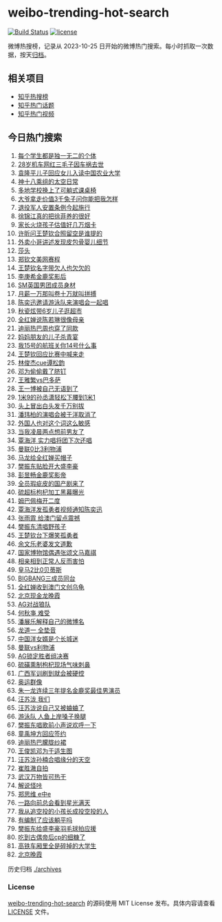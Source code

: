 # weibo-trending-hot-search

[![Build Status](https://github.com/justjavac/weibo-trending-hot-search/workflows/ci/badge.svg?branch=master)](https://github.com/justjavac/weibo-trending-hot-search/actions)
[![license](https://img.shields.io/github/license/justjavac/weibo-trending-hot-search)](https://github.com/justjavac/weibo-trending-hot-search/blob/master/LICENSE)

微博热搜榜，记录从 2023-10-25 日开始的微博热门搜索。每小时抓取一次数据，按天[归档](./archives)。

## 相关项目

- [知乎热搜榜](https://github.com/justjavac/zhihu-trending-top-search)
- [知乎热门话题](https://github.com/justjavac/zhihu-trending-hot-questions)
- [知乎热门视频](https://github.com/justjavac/zhihu-trending-hot-video)

## 今日热门搜索

<!-- BEGIN -->
<!-- 最后更新时间 Mon Sep 02 2024 07:20:09 GMT+0800 (China Standard Time) -->

1. [每个学生都是独一无二的个体](https://s.weibo.com//weibo?q=%23%E6%AF%8F%E4%B8%AA%E5%AD%A6%E7%94%9F%E9%83%BD%E6%98%AF%E7%8B%AC%E4%B8%80%E6%97%A0%E4%BA%8C%E7%9A%84%E4%B8%AA%E4%BD%93%23&Refer=new_time)
1. [28岁机车网红三毛子因车祸去世](https://s.weibo.com//weibo?q=%2328%E5%B2%81%E6%9C%BA%E8%BD%A6%E7%BD%91%E7%BA%A2%E4%B8%89%E6%AF%9B%E5%AD%90%E5%9B%A0%E8%BD%A6%E7%A5%B8%E5%8E%BB%E4%B8%96%23&t=31&band_rank=7&Refer=top)
1. [袁隆平儿子回应女儿入读中国农业大学](https://s.weibo.com//weibo?q=%23%E8%A2%81%E9%9A%86%E5%B9%B3%E5%84%BF%E5%AD%90%E5%9B%9E%E5%BA%94%E5%A5%B3%E5%84%BF%E5%85%A5%E8%AF%BB%E4%B8%AD%E5%9B%BD%E5%86%9C%E4%B8%9A%E5%A4%A7%E5%AD%A6%23&t=31&band_rank=1&Refer=top)
1. [神十八乘组的太空日常](https://s.weibo.com//weibo?q=%23%E7%A5%9E%E5%8D%81%E5%85%AB%E4%B9%98%E7%BB%84%E7%9A%84%E5%A4%AA%E7%A9%BA%E6%97%A5%E5%B8%B8%23&t=31&band_rank=3&Refer=top)
1. [多地学校换上了可躺式课桌椅](https://s.weibo.com//weibo?q=%23%E5%A4%9A%E5%9C%B0%E5%AD%A6%E6%A0%A1%E6%8D%A2%E4%B8%8A%E4%BA%86%E5%8F%AF%E8%BA%BA%E5%BC%8F%E8%AF%BE%E6%A1%8C%E6%A4%85%23&t=31&band_rank=17&Refer=top)
1. [大爷拿走价值3千兔子问你能把我怎样](https://s.weibo.com//weibo?q=%23%E5%A4%A7%E7%88%B7%E6%8B%BF%E8%B5%B0%E4%BB%B7%E5%80%BC3%E5%8D%83%E5%85%94%E5%AD%90%E9%97%AE%E4%BD%A0%E8%83%BD%E6%8A%8A%E6%88%91%E6%80%8E%E6%A0%B7%23&t=31&band_rank=18&Refer=top)
1. [退役军人安置条例今起施行](https://s.weibo.com//weibo?q=%23%E9%80%80%E5%BD%B9%E5%86%9B%E4%BA%BA%E5%AE%89%E7%BD%AE%E6%9D%A1%E4%BE%8B%E4%BB%8A%E8%B5%B7%E6%96%BD%E8%A1%8C%23&t=31&band_rank=4&Refer=top)
1. [徐锦江真的把徐菲养的很好](https://s.weibo.com//weibo?q=%E5%BE%90%E9%94%A6%E6%B1%9F%E7%9C%9F%E7%9A%84%E6%8A%8A%E5%BE%90%E8%8F%B2%E5%85%BB%E7%9A%84%E5%BE%88%E5%A5%BD&t=31&band_rank=21&Refer=top)
1. [家长火烧孩子估值好几万烟卡](https://s.weibo.com//weibo?q=%23%E5%AE%B6%E9%95%BF%E7%81%AB%E7%83%A7%E5%AD%A9%E5%AD%90%E4%BC%B0%E5%80%BC%E5%A5%BD%E5%87%A0%E4%B8%87%E7%83%9F%E5%8D%A1%23&t=31&band_rank=6&Refer=top)
1. [许昕问王楚钦合照留空是谁提的](https://s.weibo.com//weibo?q=%23%E8%AE%B8%E6%98%95%E9%97%AE%E7%8E%8B%E6%A5%9A%E9%92%A6%E5%90%88%E7%85%A7%E7%95%99%E7%A9%BA%E6%98%AF%E8%B0%81%E6%8F%90%E7%9A%84%23&t=31&band_rank=5&Refer=top)
1. [外卖小哥讲述发现皮包骨婴儿细节](https://s.weibo.com//weibo?q=%23%E5%A4%96%E5%8D%96%E5%B0%8F%E5%93%A5%E8%AE%B2%E8%BF%B0%E5%8F%91%E7%8E%B0%E7%9A%AE%E5%8C%85%E9%AA%A8%E5%A9%B4%E5%84%BF%E7%BB%86%E8%8A%82%23&t=31&band_rank=26&Refer=top)
1. [莎头](https://s.weibo.com//weibo?q=%E8%8E%8E%E5%A4%B4&t=31&band_rank=11&Refer=top)
1. [郑钦文美网赛程](https://s.weibo.com//weibo?q=%E9%83%91%E9%92%A6%E6%96%87%E7%BE%8E%E7%BD%91%E8%B5%9B%E7%A8%8B&t=31&band_rank=34&Refer=top)
1. [王楚钦名字带欠人也欠欠的](https://s.weibo.com//weibo?q=%E7%8E%8B%E6%A5%9A%E9%92%A6%E5%90%8D%E5%AD%97%E5%B8%A6%E6%AC%A0%E4%BA%BA%E4%B9%9F%E6%AC%A0%E6%AC%A0%E7%9A%84&t=31&band_rank=9&Refer=top)
1. [李庚希金鹿奖影后](https://s.weibo.com//weibo?q=%23%E6%9D%8E%E5%BA%9A%E5%B8%8C%E9%87%91%E9%B9%BF%E5%A5%96%E5%BD%B1%E5%90%8E%23&t=31&band_rank=12&Refer=top)
1. [SM英国男团成员身材](https://s.weibo.com//weibo?q=%23SM%E8%8B%B1%E5%9B%BD%E7%94%B7%E5%9B%A2%E6%88%90%E5%91%98%E8%BA%AB%E6%9D%90%23&t=31&band_rank=4&Refer=top)
1. [月薪一万那叫卷十万就叫拼搏](https://s.weibo.com//weibo?q=%E6%9C%88%E8%96%AA%E4%B8%80%E4%B8%87%E9%82%A3%E5%8F%AB%E5%8D%B7%E5%8D%81%E4%B8%87%E5%B0%B1%E5%8F%AB%E6%8B%BC%E6%90%8F&t=31&band_rank=24&Refer=top)
1. [陈奕迅邀请游泳队来演唱会一起唱](https://s.weibo.com//weibo?q=%23%E9%99%88%E5%A5%95%E8%BF%85%E9%82%80%E8%AF%B7%E6%B8%B8%E6%B3%B3%E9%98%9F%E6%9D%A5%E6%BC%94%E5%94%B1%E4%BC%9A%E4%B8%80%E8%B5%B7%E5%94%B1%23&t=31&band_rank=17&Refer=top)
1. [秋瓷炫带6岁儿子逛超市](https://s.weibo.com//weibo?q=%23%E7%A7%8B%E7%93%B7%E7%82%AB%E5%B8%A66%E5%B2%81%E5%84%BF%E5%AD%90%E9%80%9B%E8%B6%85%E5%B8%82%23&t=31&band_rank=15&Refer=top)
1. [全红婵说陈若琳很像母亲](https://s.weibo.com//weibo?q=%23%E5%85%A8%E7%BA%A2%E5%A9%B5%E8%AF%B4%E9%99%88%E8%8B%A5%E7%90%B3%E5%BE%88%E5%83%8F%E6%AF%8D%E4%BA%B2%23&t=31&band_rank=36&Refer=top)
1. [迪丽热巴周也穿了同款](https://s.weibo.com//weibo?q=%23%E8%BF%AA%E4%B8%BD%E7%83%AD%E5%B7%B4%E5%91%A8%E4%B9%9F%E7%A9%BF%E4%BA%86%E5%90%8C%E6%AC%BE%23&t=31&band_rank=8&Refer=top)
1. [妈妈朋友的儿子杀青宴](https://s.weibo.com//weibo?q=%E5%A6%88%E5%A6%88%E6%9C%8B%E5%8F%8B%E7%9A%84%E5%84%BF%E5%AD%90%E6%9D%80%E9%9D%92%E5%AE%B4&t=31&band_rank=14&Refer=top)
1. [我15号的航班关你14号什么事](https://s.weibo.com//weibo?q=%23%E6%88%9115%E5%8F%B7%E7%9A%84%E8%88%AA%E7%8F%AD%E5%85%B3%E4%BD%A014%E5%8F%B7%E4%BB%80%E4%B9%88%E4%BA%8B%23&t=31&band_rank=37&Refer=top)
1. [王楚钦回应比赛中喊来走](https://s.weibo.com//weibo?q=%23%E7%8E%8B%E6%A5%9A%E9%92%A6%E5%9B%9E%E5%BA%94%E6%AF%94%E8%B5%9B%E4%B8%AD%E5%96%8A%E6%9D%A5%E8%B5%B0%23&t=31&band_rank=28&Refer=top)
1. [林俊杰cue谭松韵](https://s.weibo.com//weibo?q=%23%E6%9E%97%E4%BF%8A%E6%9D%B0cue%E8%B0%AD%E6%9D%BE%E9%9F%B5%23&t=31&band_rank=2&Refer=top)
1. [邓为偷偷戴了脐钉](https://s.weibo.com//weibo?q=%23%E9%82%93%E4%B8%BA%E5%81%B7%E5%81%B7%E6%88%B4%E4%BA%86%E8%84%90%E9%92%89%23&t=31&band_rank=15&Refer=top)
1. [王雅繁vs巴多萨](https://s.weibo.com//weibo?q=%23%E7%8E%8B%E9%9B%85%E7%B9%81vs%E5%B7%B4%E5%A4%9A%E8%90%A8%23&t=31&band_rank=30&Refer=top)
1. [王一博被自己无语到了](https://s.weibo.com//weibo?q=%23%E7%8E%8B%E4%B8%80%E5%8D%9A%E8%A2%AB%E8%87%AA%E5%B7%B1%E6%97%A0%E8%AF%AD%E5%88%B0%E4%BA%86%23&t=31&band_rank=31&Refer=top)
1. [1米9的孙丞潇轻松下腰到1米1](https://s.weibo.com//weibo?q=%231%E7%B1%B39%E7%9A%84%E5%AD%99%E4%B8%9E%E6%BD%87%E8%BD%BB%E6%9D%BE%E4%B8%8B%E8%85%B0%E5%88%B01%E7%B1%B31%23&t=31&band_rank=28&Refer=top)
1. [头上冒出白头发千万别拔](https://s.weibo.com//weibo?q=%23%E5%A4%B4%E4%B8%8A%E5%86%92%E5%87%BA%E7%99%BD%E5%A4%B4%E5%8F%91%E5%8D%83%E4%B8%87%E5%88%AB%E6%8B%94%23&t=31&band_rank=44&Refer=top)
1. [潘玮柏的演唱会被于洋取消了](https://s.weibo.com//weibo?q=%E6%BD%98%E7%8E%AE%E6%9F%8F%E7%9A%84%E6%BC%94%E5%94%B1%E4%BC%9A%E8%A2%AB%E4%BA%8E%E6%B4%8B%E5%8F%96%E6%B6%88%E4%BA%86&t=31&band_rank=43&Refer=top)
1. [外国人也对这个词这么敏感](https://s.weibo.com//weibo?q=%E5%A4%96%E5%9B%BD%E4%BA%BA%E4%B9%9F%E5%AF%B9%E8%BF%99%E4%B8%AA%E8%AF%8D%E8%BF%99%E4%B9%88%E6%95%8F%E6%84%9F&t=31&band_rank=31&Refer=top)
1. [当我凌晨两点想前男友了](https://s.weibo.com//weibo?q=%23%E5%BD%93%E6%88%91%E5%87%8C%E6%99%A8%E4%B8%A4%E7%82%B9%E6%83%B3%E5%89%8D%E7%94%B7%E5%8F%8B%E4%BA%86%23&t=31&band_rank=32&Refer=top)
1. [覃海洋 实力唱将团下次还唱](https://s.weibo.com//weibo?q=%E8%A6%83%E6%B5%B7%E6%B4%8B%20%E5%AE%9E%E5%8A%9B%E5%94%B1%E5%B0%86%E5%9B%A2%E4%B8%8B%E6%AC%A1%E8%BF%98%E5%94%B1&t=31&band_rank=17&Refer=top)
1. [曼联0比3利物浦](https://s.weibo.com//weibo?q=%23%E6%9B%BC%E8%81%940%E6%AF%943%E5%88%A9%E7%89%A9%E6%B5%A6%23&t=31&band_rank=27&Refer=top)
1. [马龙给全红婵买帽子](https://s.weibo.com//weibo?q=%23%E9%A9%AC%E9%BE%99%E7%BB%99%E5%85%A8%E7%BA%A2%E5%A9%B5%E4%B9%B0%E5%B8%BD%E5%AD%90%23&t=31&band_rank=40&Refer=top)
1. [樊振东贴脸开大盛李豪](https://s.weibo.com//weibo?q=%E6%A8%8A%E6%8C%AF%E4%B8%9C%E8%B4%B4%E8%84%B8%E5%BC%80%E5%A4%A7%E7%9B%9B%E6%9D%8E%E8%B1%AA&t=31&band_rank=19&Refer=top)
1. [彭昱畅金鹿奖影帝](https://s.weibo.com//weibo?q=%23%E5%BD%AD%E6%98%B1%E7%95%85%E9%87%91%E9%B9%BF%E5%A5%96%E5%BD%B1%E5%B8%9D%23&t=31&band_rank=22&Refer=top)
1. [全员瑕疵皮的国产剧来了](https://s.weibo.com//weibo?q=%E5%85%A8%E5%91%98%E7%91%95%E7%96%B5%E7%9A%AE%E7%9A%84%E5%9B%BD%E4%BA%A7%E5%89%A7%E6%9D%A5%E4%BA%86&t=31&band_rank=45&Refer=top)
1. [硫超标枸杞加工黑幕曝光](https://s.weibo.com//weibo?q=%23%E7%A1%AB%E8%B6%85%E6%A0%87%E6%9E%B8%E6%9D%9E%E5%8A%A0%E5%B7%A5%E9%BB%91%E5%B9%95%E6%9B%9D%E5%85%89%23&t=31&band_rank=16&Refer=top)
1. [姆巴佩梅开二度](https://s.weibo.com//weibo?q=%23%E5%A7%86%E5%B7%B4%E4%BD%A9%E6%A2%85%E5%BC%80%E4%BA%8C%E5%BA%A6%23&t=31&band_rank=40&Refer=top)
1. [覃海洋发孤勇者视频通知陈奕迅](https://s.weibo.com//weibo?q=%23%E8%A6%83%E6%B5%B7%E6%B4%8B%E5%8F%91%E5%AD%A4%E5%8B%87%E8%80%85%E8%A7%86%E9%A2%91%E9%80%9A%E7%9F%A5%E9%99%88%E5%A5%95%E8%BF%85%23&t=31&band_rank=41&Refer=top)
1. [张雨霏 给澳门留点震撼](https://s.weibo.com//weibo?q=%E5%BC%A0%E9%9B%A8%E9%9C%8F%20%E7%BB%99%E6%BE%B3%E9%97%A8%E7%95%99%E7%82%B9%E9%9C%87%E6%92%BC&t=31&band_rank=16&Refer=top)
1. [樊振东清唱野孩子](https://s.weibo.com//weibo?q=%23%E6%A8%8A%E6%8C%AF%E4%B8%9C%E6%B8%85%E5%94%B1%E9%87%8E%E5%AD%A9%E5%AD%90%23&t=31&band_rank=23&Refer=top)
1. [王楚钦台下爆笑孤勇者](https://s.weibo.com//weibo?q=%23%E7%8E%8B%E6%A5%9A%E9%92%A6%E5%8F%B0%E4%B8%8B%E7%88%86%E7%AC%91%E5%AD%A4%E5%8B%87%E8%80%85%23&t=31&band_rank=44&Refer=top)
1. [余文乐老婆发文道歉](https://s.weibo.com//weibo?q=%23%E4%BD%99%E6%96%87%E4%B9%90%E8%80%81%E5%A9%86%E5%8F%91%E6%96%87%E9%81%93%E6%AD%89%23&t=31&band_rank=42&Refer=top)
1. [国家博物馆偶遇张颂文马嘉祺](https://s.weibo.com//weibo?q=%23%E5%9B%BD%E5%AE%B6%E5%8D%9A%E7%89%A9%E9%A6%86%E5%81%B6%E9%81%87%E5%BC%A0%E9%A2%82%E6%96%87%E9%A9%AC%E5%98%89%E7%A5%BA%23&t=31&band_rank=34&Refer=top)
1. [相亲相到正常人反而害怕](https://s.weibo.com//weibo?q=%23%E7%9B%B8%E4%BA%B2%E7%9B%B8%E5%88%B0%E6%AD%A3%E5%B8%B8%E4%BA%BA%E5%8F%8D%E8%80%8C%E5%AE%B3%E6%80%95%23&t=31&band_rank=47&Refer=top)
1. [皇马2比0贝蒂斯](https://s.weibo.com//weibo?q=%23%E7%9A%87%E9%A9%AC2%E6%AF%940%E8%B4%9D%E8%92%82%E6%96%AF%23&t=31&band_rank=48&Refer=top)
1. [BIGBANG三成员同台](https://s.weibo.com//weibo?q=BIGBANG%E4%B8%89%E6%88%90%E5%91%98%E5%90%8C%E5%8F%B0&t=31&band_rank=27&Refer=top)
1. [全红婵收到澳门文创乌龟](https://s.weibo.com//weibo?q=%23%E5%85%A8%E7%BA%A2%E5%A9%B5%E6%94%B6%E5%88%B0%E6%BE%B3%E9%97%A8%E6%96%87%E5%88%9B%E4%B9%8C%E9%BE%9F%23&t=31&band_rank=50&Refer=top)
1. [北京现金龙晚霞](https://s.weibo.com//weibo?q=%23%E5%8C%97%E4%BA%AC%E7%8E%B0%E9%87%91%E9%BE%99%E6%99%9A%E9%9C%9E%23&t=31&band_rank=18&Refer=top)
1. [AG对战狼队](https://s.weibo.com//weibo?q=%23AG%E5%AF%B9%E6%88%98%E7%8B%BC%E9%98%9F%23&t=31&band_rank=20&Refer=top)
1. [何秋亊 难受](https://s.weibo.com//weibo?q=%E4%BD%95%E7%A7%8B%E4%BA%8A%20%E9%9A%BE%E5%8F%97&t=31&band_rank=13&Refer=top)
1. [潘展乐解释自己的微博名](https://s.weibo.com//weibo?q=%23%E6%BD%98%E5%B1%95%E4%B9%90%E8%A7%A3%E9%87%8A%E8%87%AA%E5%B7%B1%E7%9A%84%E5%BE%AE%E5%8D%9A%E5%90%8D%23&t=31&band_rank=45&Refer=top)
1. [龙道一 全垫音](https://s.weibo.com//weibo?q=%E9%BE%99%E9%81%93%E4%B8%80%20%E5%85%A8%E5%9E%AB%E9%9F%B3&t=31&band_rank=33&Refer=top)
1. [中国洋女婿是个长城迷](https://s.weibo.com//weibo?q=%23%E4%B8%AD%E5%9B%BD%E6%B4%8B%E5%A5%B3%E5%A9%BF%E6%98%AF%E4%B8%AA%E9%95%BF%E5%9F%8E%E8%BF%B7%23&t=31&band_rank=44&Refer=top)
1. [曼联vs利物浦](https://s.weibo.com//weibo?q=%23%E6%9B%BC%E8%81%94vs%E5%88%A9%E7%89%A9%E6%B5%A6%23&t=31&band_rank=35&Refer=top)
1. [AG锁定胜者组决赛](https://s.weibo.com//weibo?q=%23AG%E9%94%81%E5%AE%9A%E8%83%9C%E8%80%85%E7%BB%84%E5%86%B3%E8%B5%9B%23&t=31&band_rank=50&Refer=top)
1. [硫磺熏制枸杞现场气味刺鼻](https://s.weibo.com//weibo?q=%23%E7%A1%AB%E7%A3%BA%E7%86%8F%E5%88%B6%E6%9E%B8%E6%9D%9E%E7%8E%B0%E5%9C%BA%E6%B0%94%E5%91%B3%E5%88%BA%E9%BC%BB%23&t=31&band_rank=10&Refer=top)
1. [广西军训刷到就会被硬控](https://s.weibo.com//weibo?q=%23%E5%B9%BF%E8%A5%BF%E5%86%9B%E8%AE%AD%E5%88%B7%E5%88%B0%E5%B0%B1%E4%BC%9A%E8%A2%AB%E7%A1%AC%E6%8E%A7%23&t=31&band_rank=25&Refer=top)
1. [奥运群像](https://s.weibo.com//weibo?q=%E5%A5%A5%E8%BF%90%E7%BE%A4%E5%83%8F&t=31&band_rank=41&Refer=top)
1. [朱一龙连续三年提名金鹿奖最佳男演员](https://s.weibo.com//weibo?q=%23%E6%9C%B1%E4%B8%80%E9%BE%99%E8%BF%9E%E7%BB%AD%E4%B8%89%E5%B9%B4%E6%8F%90%E5%90%8D%E9%87%91%E9%B9%BF%E5%A5%96%E6%9C%80%E4%BD%B3%E7%94%B7%E6%BC%94%E5%91%98%23&t=31&band_rank=43&Refer=top)
1. [汪苏泷 我们](https://s.weibo.com//weibo?q=%E6%B1%AA%E8%8B%8F%E6%B3%B7%20%E6%88%91%E4%BB%AC&t=31&band_rank=32&Refer=top)
1. [汪苏泷说自己又被蛐蛐了](https://s.weibo.com//weibo?q=%23%E6%B1%AA%E8%8B%8F%E6%B3%B7%E8%AF%B4%E8%87%AA%E5%B7%B1%E5%8F%88%E8%A2%AB%E8%9B%90%E8%9B%90%E4%BA%86%23&t=31&band_rank=37&Refer=top)
1. [游泳队 人鱼上岸嗓子换腿](https://s.weibo.com//weibo?q=%E6%B8%B8%E6%B3%B3%E9%98%9F%20%E4%BA%BA%E9%B1%BC%E4%B8%8A%E5%B2%B8%E5%97%93%E5%AD%90%E6%8D%A2%E8%85%BF&t=31&band_rank=39&Refer=top)
1. [樊振东唱歌前小声说欢呼一下](https://s.weibo.com//weibo?q=%23%E6%A8%8A%E6%8C%AF%E4%B8%9C%E5%94%B1%E6%AD%8C%E5%89%8D%E5%B0%8F%E5%A3%B0%E8%AF%B4%E6%AC%A2%E5%91%BC%E4%B8%80%E4%B8%8B%23&t=31&band_rank=36&Refer=top)
1. [童禹坤方回应签约](https://s.weibo.com//weibo?q=%23%E7%AB%A5%E7%A6%B9%E5%9D%A4%E6%96%B9%E5%9B%9E%E5%BA%94%E7%AD%BE%E7%BA%A6%23&t=31&band_rank=46&Refer=top)
1. [迪丽热巴朦胧纱裙](https://s.weibo.com//weibo?q=%23%E8%BF%AA%E4%B8%BD%E7%83%AD%E5%B7%B4%E6%9C%A6%E8%83%A7%E7%BA%B1%E8%A3%99%23&t=31&band_rank=49&Refer=top)
1. [王俊凯邓为于适生图](https://s.weibo.com//weibo?q=%23%E7%8E%8B%E4%BF%8A%E5%87%AF%E9%82%93%E4%B8%BA%E4%BA%8E%E9%80%82%E7%94%9F%E5%9B%BE%23&t=31&band_rank=25&Refer=top)
1. [汪苏泷孙楠合唱缘分的天空](https://s.weibo.com//weibo?q=%23%E6%B1%AA%E8%8B%8F%E6%B3%B7%E5%AD%99%E6%A5%A0%E5%90%88%E5%94%B1%E7%BC%98%E5%88%86%E7%9A%84%E5%A4%A9%E7%A9%BA%23&t=31&band_rank=36&Refer=top)
1. [崔胜澈自拍](https://s.weibo.com//weibo?q=%E5%B4%94%E8%83%9C%E6%BE%88%E8%87%AA%E6%8B%8D&t=31&band_rank=29&Refer=top)
1. [武汉万物皆可热干](https://s.weibo.com//weibo?q=%23%E6%AD%A6%E6%B1%89%E4%B8%87%E7%89%A9%E7%9A%86%E5%8F%AF%E7%83%AD%E5%B9%B2%23&t=31&band_rank=10&Refer=top)
1. [解说怪咔](https://s.weibo.com//weibo?q=%E8%A7%A3%E8%AF%B4%E6%80%AA%E5%92%94&t=31&band_rank=45&Refer=top)
1. [郑思维 e中e](https://s.weibo.com//weibo?q=%E9%83%91%E6%80%9D%E7%BB%B4%20e%E4%B8%ADe&t=31&band_rank=43&Refer=top)
1. [一路向前总会看到星光满天](https://s.weibo.com//weibo?q=%23%E4%B8%80%E8%B7%AF%E5%90%91%E5%89%8D%E6%80%BB%E4%BC%9A%E7%9C%8B%E5%88%B0%E6%98%9F%E5%85%89%E6%BB%A1%E5%A4%A9%23&t=31&band_rank=10&Refer=top)
1. [我从追空投的小孩长成投空投的人](https://s.weibo.com//weibo?q=%23%E6%88%91%E4%BB%8E%E8%BF%BD%E7%A9%BA%E6%8A%95%E7%9A%84%E5%B0%8F%E5%AD%A9%E9%95%BF%E6%88%90%E6%8A%95%E7%A9%BA%E6%8A%95%E7%9A%84%E4%BA%BA%23&t=31&band_rank=38&Refer=top)
1. [有编制了应该躺平吗](https://s.weibo.com//weibo?q=%E6%9C%89%E7%BC%96%E5%88%B6%E4%BA%86%E5%BA%94%E8%AF%A5%E8%BA%BA%E5%B9%B3%E5%90%97&t=31&band_rank=44&Refer=top)
1. [樊振东给盛李豪羽毛球拍应援](https://s.weibo.com//weibo?q=%23%E6%A8%8A%E6%8C%AF%E4%B8%9C%E7%BB%99%E7%9B%9B%E6%9D%8E%E8%B1%AA%E7%BE%BD%E6%AF%9B%E7%90%83%E6%8B%8D%E5%BA%94%E6%8F%B4%23&t=31&band_rank=46&Refer=top)
1. [吃到古偶帝后cp的细糠了](https://s.weibo.com//weibo?q=%E5%90%83%E5%88%B0%E5%8F%A4%E5%81%B6%E5%B8%9D%E5%90%8Ecp%E7%9A%84%E7%BB%86%E7%B3%A0%E4%BA%86&t=31&band_rank=47&Refer=top)
1. [高铁车厢里全是碎掉的大学生](https://s.weibo.com//weibo?q=%23%E9%AB%98%E9%93%81%E8%BD%A6%E5%8E%A2%E9%87%8C%E5%85%A8%E6%98%AF%E7%A2%8E%E6%8E%89%E7%9A%84%E5%A4%A7%E5%AD%A6%E7%94%9F%23&t=31&band_rank=48&Refer=top)
1. [北京晚霞](https://s.weibo.com//weibo?q=%E5%8C%97%E4%BA%AC%E6%99%9A%E9%9C%9E&t=31&band_rank=50&Refer=top)

<!-- END -->

历史归档 [./archives](./archives)

### License

[weibo-trending-hot-search](https://github.com/justjavac/weibo-trending-hot-search) 的源码使用 MIT License
发布。具体内容请查看 [LICENSE](./LICENSE) 文件。
